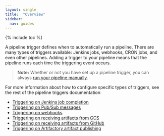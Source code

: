 ```yaml
---
layout: single
title:  "Overview"
sidebar:
  nav: guides
---
```


{% include toc %}

A pipeline trigger defines when to automatically run a pipeline. There are many
types of triggers available: Jenkins jobs, webhooks, CRON jobs, and even other
pipelines. Adding a trigger to your pipeline means that the pipeline runs each
time the triggering event occurs.

  > **Note:** Whether or not you have set up a pipeline trigger, you can always
  > [run your pipeline manually](/guides/user/pipeline/managing-pipelines#manually-run-a-pipeline).

For more information about how to configure
specific types of triggers, see the rest of the pipeline triggers
documentation:

<!-- TODO:add other links as they're added. -->
* [Triggering on Jenkins job completion](/guides/user/pipeline/triggers-with-artifactsrewrite/jenkins/)
* [Triggering on Pub/Sub messages](/guides/user/pipeline/triggers-with-artifactsrewrite/pubsub/)
* [Triggering on webhooks](/guides/user/pipeline/triggers-with-artifactsrewrite/webhooks/)
* [Triggering on receiving artifacts from GCS](/guides/user/pipeline/triggers-with-artifactsrewrite/gcs/)
* [Triggering on receiving artifacts from GitHub](/guides/user/pipeline/triggers-with-artifactsrewrite/github/)
* [Triggering on Artifactory artifact publishing](/guides/user/pipeline/triggers-with-artifactsrewrite/artifactory/)
